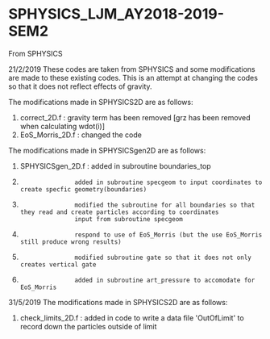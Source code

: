 # SPHYSICS_LJM_AY2018-2019-SEM2
From SPHYSICS

21/2/2019
These codes are taken from SPHYSICS and some modifications are made to these existing codes. This is an attempt at changing the
codes so that it does not reflect effects of gravity.

The modifications made in SPHYSICS2D are as follows:
1. correct_2D.f : gravity term has been removed [grz has been removed when calculating wdot(i)]
2. EoS_Morris_2D.f : changed the code

The modifications made in SPHYSICSgen2D are as follows:
1. SPHYSICSgen_2D.f : added in subroutine boundaries_top
2.                    added in subroutine specgeom to input coordinates to create specfic geometry(boundaries)
3.                    modified the subroutine for all boundaries so that they read and create particles according to coordinates
                      input from subroutine specgeom
4.                    respond to use of EoS_Morris (but the use EoS_Morris still produce wrong results)
5.                    modified subroutine gate so that it does not only creates vertical gate
6.                    added in subroutine art_pressure to accomodate for EoS_Morris

31/5/2019
The modifications made in SPHYSICS2D are as follows:
1. check_limits_2D.f : added in code to write a data file 'OutOfLimit' to record down the particles outside of limit
